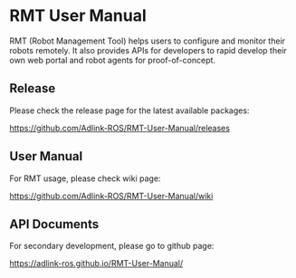 # RMT User Manual

RMT (Robot Management Tool) helps users to configure and monitor their robots remotely. It also provides APIs for developers to rapid develop their own web portal and robot agents for proof-of-concept.

## Release
  
  Please check the release page for the latest available packages:
  
  https://github.com/Adlink-ROS/RMT-User-Manual/releases

## User Manual

  For RMT usage, please check wiki page:
  
  https://github.com/Adlink-ROS/RMT-User-Manual/wiki

## API Documents

  For secondary development, please go to github page:
  
  https://adlink-ros.github.io/RMT-User-Manual/
